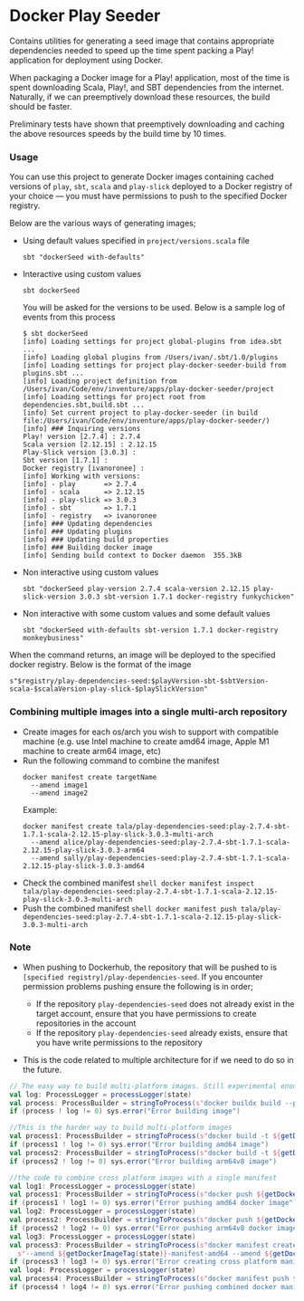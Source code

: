 # Docker Play Seeder

Contains utilities for generating a seed image that contains appropriate dependencies needed to speed up the time
spent packing a Play! application for deployment using Docker.

When packaging a Docker image for a Play! application, most of the time is spent downloading Scala, Play!, and SBT
dependencies from the internet. Naturally, if we can preemptively download these resources, the build should be faster.

Preliminary tests have shown that preemptively downloading and caching the above resources speeds by the build time by
10 times.

### Usage

You can use this project to generate Docker images containing cached versions of `play`, `sbt`, `scala` and `play-slick` 
deployed to a Docker registry of your choice — you must have permissions to push to the specified Docker registry.

Below are the various ways of generating images;

- Using default values specified in `project/versions.scala` file
  
  ``` 
  sbt "dockerSeed with-defaults"
  ```

- Interactive using custom values
  
  ```
  sbt dockerSeed
  ```
  
  You will be asked for the versions to be used. Below is a sample log of events from this process
  
  ``` 
  $ sbt dockerSeed
  [info] Loading settings for project global-plugins from idea.sbt ...
  [info] Loading global plugins from /Users/ivan/.sbt/1.0/plugins
  [info] Loading settings for project play-docker-seeder-build from plugins.sbt ...
  [info] Loading project definition from /Users/ivan/Code/env/inventure/apps/play-docker-seeder/project
  [info] Loading settings for project root from dependencies.sbt,build.sbt ...
  [info] Set current project to play-docker-seeder (in build file:/Users/ivan/Code/env/inventure/apps/play-docker-seeder/)
  [info] ### Inquiring versions
  Play! version [2.7.4] : 2.7.4
  Scala version [2.12.15] : 2.12.15
  Play-Slick version [3.0.3] :
  Sbt version [1.7.1] :
  Docker registry [ivanoronee] :
  [info] Working with versions:
  [info] - play       => 2.7.4
  [info] - scala      => 2.12.15
  [info] - play-slick => 3.0.3
  [info] - sbt        => 1.7.1
  [info] - registry   => ivanoronee
  [info] ### Updating dependencies
  [info] ### Updating plugins
  [info] ### Updating build properties
  [info] ### Building docker image
  [info] Sending build context to Docker daemon  355.3kB
  ```
  
- Non interactive using custom values
   
  ``` 
  sbt "dockerSeed play-version 2.7.4 scala-version 2.12.15 play-slick-version 3.0.3 sbt-version 1.7.1 docker-registry funkychicken" 
  ```
  
 - Non interactive with some custom values and some default values
 
   ``` 
   sbt "dockerSeed with-defaults sbt-version 1.7.1 docker-registry monkeybusiness"
   ``` 
   
 When the command returns, an image will be deployed to the specified docker registry. Below is the format of the image
 
 ``` 
 s"$registry/play-dependencies-seed:$playVersion-sbt-$sbtVersion-scala-$scalaVersion-play-slick-$playSlickVersion"
 ```

### Combining multiple images into a single multi-arch repository
- Create images for each os/arch you wish to support with compatible machine
  (e.g. use Intel machine to create amd64 image, Apple M1 machine to create arm64 image, etc)
- Run the following command to combine the manifest
  ```shell
  docker manifest create targetName
    --amend image1
    --amend image2
  ```
  Example:
  ```shell
  docker manifest create tala/play-dependencies-seed:play-2.7.4-sbt-1.7.1-scala-2.12.15-play-slick-3.0.3-multi-arch
    --amend alice/play-dependencies-seed:play-2.7.4-sbt-1.7.1-scala-2.12.15-play-slick-3.0.3-arm64
    --amend sally/play-dependencies-seed:play-2.7.4-sbt-1.7.1-scala-2.12.15-play-slick-3.0.3-amd64
  ```
- Check the combined manifest
  ``shell
  docker manifest inspect tala/play-dependencies-seed:play-2.7.4-sbt-1.7.1-scala-2.12.15-play-slick-3.0.3-multi-arch
  ``
- Push the combined manifest
  ``shell
  docker manifest push tala/play-dependencies-seed:play-2.7.4-sbt-1.7.1-scala-2.12.15-play-slick-3.0.3-multi-arch
  ``

### Note

- When pushing to Dockerhub, the repository that will be pushed to is `[specified registry]/play-dependencies-seed`. If
you encounter permission problems pushing ensure the following is in order;
  - If the repository `play-dependencies-seed` does not already exist in the target account, ensure that you have 
permissions to create repositories in the account 
  - If the repository `play-dependencies-seed` already exists, ensure that you have write permissions to the repository

- This is the code related to multiple architecture for if we need to do so in the future.
```scala
// The easy way to build multi-platform images. Still experimental enough it doesn't seem to work for us
val log: ProcessLogger = processLogger(state)
val process: ProcessBuilder = stringToProcess(s"docker buildx build --platform linux/arm64/v8,linux/amd64 -t ${getDockerImageTag(state)} .")
if (process ! log != 0) sys.error("Error building image")

//This is the harder way to build multi-platform images
val process1: ProcessBuilder = stringToProcess(s"docker build -t ${getDockerImageTag(state)}-manifest-amd64 --build-arg ARCH=amd64/ .")
if (process1 ! log != 0) sys.error("Error building amd64 image")
val process2: ProcessBuilder = stringToProcess(s"docker build -t ${getDockerImageTag(state)}-manifest-arm64v8 --build-arg ARCH=arm64v8/ .")
if (process2 ! log != 0) sys.error("Error building arm64v8 image")

//the code to combine cross platform images with a single manifest
val log1: ProcessLogger = processLogger(state)
val process1: ProcessBuilder = stringToProcess(s"docker push ${getDockerImageTag(state)}-manifest-amd64")
if (process1 ! log1 != 0) sys.error("Error pushing amd64 docker image")
val log2: ProcessLogger = processLogger(state)
val process2: ProcessBuilder = stringToProcess(s"docker push ${getDockerImageTag(state)}-manifest-arm64v8")
if (process2 ! log2 != 0) sys.error("Error pushing arm64v8 docker image")
val log3: ProcessLogger = processLogger(state)
val process3: ProcessBuilder = stringToProcess(s"docker manifest create ${getDockerImageTag(state)}-manifest-combined" +
  s"--amend ${getDockerImageTag(state)}-manifest-amd64 --amend ${getDockerImageTag(state)}-manifest-arm64v8")
if (process3 ! log3 != 0) sys.error("Error creating cross platform manifest")
val log4: ProcessLogger = processLogger(state)
val process4: ProcessBuilder = stringToProcess(s"docker manifest push ${getDockerImageTag(state)}-manifest-combined")
if (process4 ! log4 != 0) sys.error("Error pushing combined docker manifest")
```
